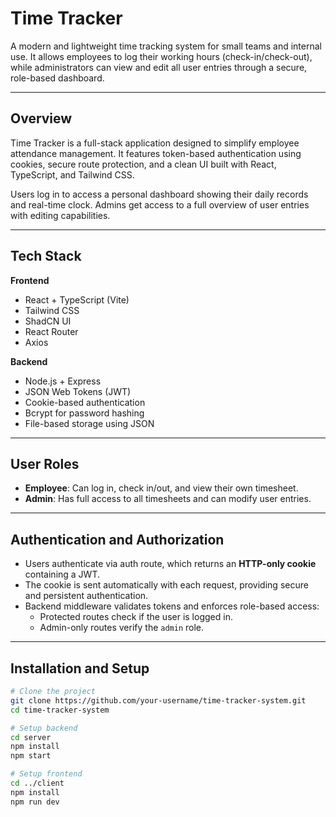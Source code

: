 # Time Tracker

A modern and lightweight time tracking system for small teams and internal use. It allows employees to log their working hours (check-in/check-out), while administrators can view and edit all user entries through a secure, role-based dashboard.

---

## Overview 

Time Tracker is a full-stack application designed to simplify employee attendance management. It features token-based authentication using cookies, secure route protection, and a clean UI built with React, TypeScript, and Tailwind CSS.

Users log in to access a personal dashboard showing their daily records and real-time clock. Admins get access to a full overview of user entries with editing capabilities.

---

## Tech Stack

**Frontend**
- React + TypeScript (Vite)
- Tailwind CSS
- ShadCN UI
- React Router
- Axios

**Backend**
- Node.js + Express
- JSON Web Tokens (JWT)
- Cookie-based authentication
- Bcrypt for password hashing
- File-based storage using JSON

---

## User Roles

- **Employee**: Can log in, check in/out, and view their own timesheet.
- **Admin**: Has full access to all timesheets and can modify user entries.

---

## Authentication and Authorization

- Users authenticate via auth route, which returns an **HTTP-only cookie** containing a JWT.
- The cookie is sent automatically with each request, providing secure and persistent authentication.
- Backend middleware validates tokens and enforces role-based access:
  - Protected routes check if the user is logged in.
  - Admin-only routes verify the `admin` role.

---

## Installation and Setup

```bash
# Clone the project
git clone https://github.com/your-username/time-tracker-system.git
cd time-tracker-system

# Setup backend
cd server
npm install
npm start

# Setup frontend
cd ../client
npm install
npm run dev
```